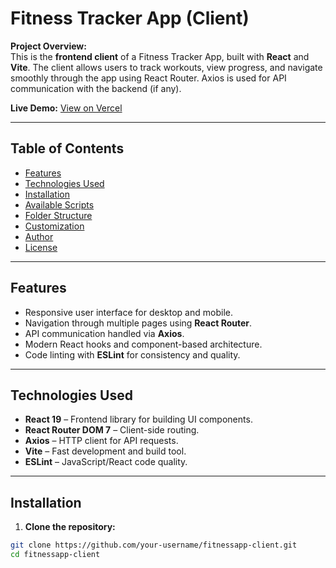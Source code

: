 # Fitness Tracker App (Client)

**Project Overview:**  
This is the **frontend client** of a Fitness Tracker App, built with **React** and **Vite**. The client allows users to track workouts, view progress, and navigate smoothly through the app using React Router. Axios is used for API communication with the backend (if any).  

**Live Demo:** [View on Vercel](https://fitness-app-client-amber.vercel.app/)  

---

## Table of Contents
- [Features](#features)  
- [Technologies Used](#technologies-used)  
- [Installation](#installation)  
- [Available Scripts](#available-scripts)  
- [Folder Structure](#folder-structure)  
- [Customization](#customization)  
- [Author](#author)  
- [License](#license)  

---

## Features
- Responsive user interface for desktop and mobile.  
- Navigation through multiple pages using **React Router**.  
- API communication handled via **Axios**.  
- Modern React hooks and component-based architecture.  
- Code linting with **ESLint** for consistency and quality.  

---

## Technologies Used
- **React 19** – Frontend library for building UI components.  
- **React Router DOM 7** – Client-side routing.  
- **Axios** – HTTP client for API requests.  
- **Vite** – Fast development and build tool.  
- **ESLint** – JavaScript/React code quality.  

---

## Installation

1. **Clone the repository:**
```bash
git clone https://github.com/your-username/fitnessapp-client.git
cd fitnessapp-client
